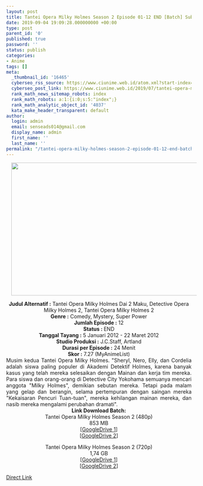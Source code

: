 ```yaml
---
layout: post
title: Tantei Opera Milky Holmes Season 2 Episode 01-12 END [Batch] Subtitle Indonesia
date: 2019-09-04 19:09:28.000000000 +00:00
type: post
parent_id: '0'
published: true
password: ''
status: publish
categories:
- Anime
tags: []
meta:
  _thumbnail_id: '16465'
  cyberseo_rss_source: https://www.ciunime.web.id/atom.xml?start-index=3751&max-results=150
  cyberseo_post_link: https://www.ciunime.web.id/2019/07/tantei-opera-milky-holmes-season-2.html
  rank_math_news_sitemap_robots: index
  rank_math_robots: a:1:{i:0;s:5:"index";}
  rank_math_analytic_object_id: '4037'
  kata_make_header_transparent: default
author:
  login: admin
  email: senseads014@gmail.com
  display_name: admin
  first_name: ''
  last_name: ''
permalink: "/tantei-opera-milky-holmes-season-2-episode-01-12-end-batch-subtitle-indonesia/"
---
```

<div class="separator" style="clear: both; text-align: center;"><a href="https://1.bp.blogspot.com/-nR67hcHMPag/XTR_I0BQJZI/AAAAAAAAcQ8/LSwCOcy-m1kBKztunmU8yaSL98hCJGY3ACLcBGAs/s1600/Tantei%2BOpera%2BMilky%2BHolmes%2BSeason%2B2.jpg" imageanchor="1" style="margin-left: 1em; margin-right: 1em;"><img border="0" data-original-height="720" data-original-width="1280" height="360" src="{{ site.baseurl }}/assets/2019/09/Tantei%2BOpera%2BMilky%2BHolmes%2BSeason%2B2.jpg" width="640" /></a></div>
<p>
<div style="text-align: center;"><b>Judul</b><b><b> Alternatif </b>:</b> Tantei Opera Milky Holmes Dai 2 Maku, Detective Opera Milky Holmes 2, Tantei Opera Milky Holmes 2</div>
<div style="text-align: center;"><b><b>Genre :</b></b> Comedy, Mystery, Super Power</div>
<div style="text-align: center;"><b>Jumlah Episode :</b> 12<br /><b>Status :&nbsp;</b>END<br /><b>Tanggal Tayang :</b> 5 Januari 2012 - 22 Maret 2012<br /><b>Studio Produksi :</b> J.C.Staff, Artland<br /><b>Durasi per Episode :</b> 24 Menit</div>
<div style="text-align: center;"><b>Skor :</b> 7.27 (MyAnimeList)</div>
<div style="text-align: center;"></div>
<div style="text-align: justify;">Musim kedua Tantei Opera Milky Holmes. "Sheryl, Nero, Elly, dan Cordelia adalah siswa paling populer di Akademi Detektif Holmes, karena banyak kasus yang telah mereka selesaikan dengan Mainan dan kerja tim mereka. Para siswa dan orang-orang di Detective City Yokohama semuanya mencari anggota "Milky Holmes", demikian sebutan mereka. Tetapi pada malam yang gelap dan berangin, selama pertempuran dengan saingan mereka "Kekaisaran Pencuri Tuan-tuan", mereka kehilangan mainan mereka, dan nasib mereka mengalami perubahan dramati".</div>
<div style="text-align: justify;"></div>
<div style="text-align: justify;"></div>
<div style="text-align: center;"><b>Link Download Batch:</b></div>
<div style="text-align: center;">Tantei Opera Milky Holmes Season 2 (480p)</div>
<div style="text-align: center;">853 MB</div>
<div style="text-align: center;">[<a href="https://drive.google.com/file/d/1Hq5_OzNVEuR9u8Ry5_95s8jYX_iBTWIo/view" target="_blank" rel="noopener">GoogleDrive 1</a>]<br />[<a href="https://drive.google.com/file/d/1nPz2uJ3cyjMB6XaqXO_kxcTJpWCgcUlA/view" target="_blank" rel="noopener">GoogleDrive 2</a>]</p>
<p>Tantei Opera Milky Holmes Season 2 (720p)<br />1,74 GB<br />[<a href="https://drive.google.com/file/d/1OcGmfQHlcKlACo7oHt-u3Dd9v6_HMZfE/view" target="_blank" rel="noopener">GoogleDrive 1</a>]<br />[<a href="https://drive.google.com/file/d/1Bt-ExhBEuREza47cJWBr51RvYnfm3FJm/view" target="_blank" rel="noopener">GoogleDrive 2</a>]</div>
<link rel="stylesheet" href="https://cdnjs.cloudflare.com/ajax/libs/font-awesome/4.7.0/css/font-awesome.min.css" />
<div class="divbtn"> <a href="https://handymansurrender.com/fihup8buzv?key=94550f7ce39444073321dde3b8782f97" class="btn"><i class="fa fa-download"></i> Direct Link</a> </div>
